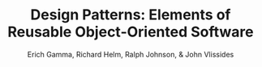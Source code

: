 ---
templateKey: book
title: "Design Patterns: Elements of Reusable Object-Oriented Software"
author: "Erich Gamma, Richard Helm, Ralph Johnson, & John Vlissides"
category: Development
description: >-
  This is the seminal book on Design Patterns (and also the name of a damn good post-punk band). What are design patterns, you ask? Design Patterns are well-known solutions to commonly occurring problems in software development. If you’re familiar with the patterns, you’ll find that you’ll be able to greatly reduce the amount of time it takes you to put forth the solutions to those problems.
---